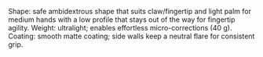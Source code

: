 Shape: safe ambidextrous shape that suits claw/fingertip and light palm for medium hands with a low profile that stays out of the way for fingertip agility.
Weight: ultralight; enables effortless micro-corrections (40 g).
Coating: smooth matte coating; side walls keep a neutral flare for consistent grip.
